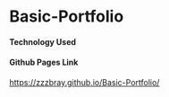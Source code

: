 # Basic-Portfolio

#### Technology Used


#### Github Pages Link
https://zzzbray.github.io/Basic-Portfolio/
